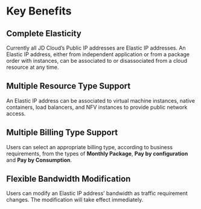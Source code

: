 # Key Benefits

## Complete Elasticity

Currently all JD Cloud’s Public IP addresses are Elastic IP addresses. An Elastic IP address, either from independent application or from a package order with instances, can be associated to or disassociated from a cloud resource at any time.

## Multiple Resource Type Support

An Elastic IP address can be associated to virtual machine instances, native containers, load balancers, and NFV instances to provide public network access.

## Multiple Billing Type Support

Users can select an appropriate billing type, according to business requirements, from the types of **Monthly Package**, **Pay by configuration** and **Pay by Consumption**.

## Flexible Bandwidth Modification

Users can modify an Elastic IP address’ bandwidth as traffic requirement changes. The modification will take effect immediately.
